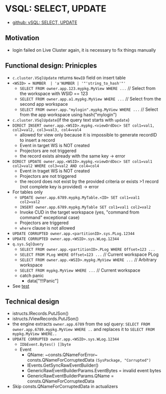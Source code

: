 # VSQL: SELECT, UPDATE

* [github: vSQL: SELECT, UPDATE](https://github.com/voedger/voedger/issues/1811)

## Motivation

- login failed on Live Cluster again, it is necessary to fix things manually

## Functional design: Prinicples

- `c.cluster.VSqlUpdate` returns `NewID` field on insert table
- `<WSID> = NUMBER  | 'a'NUMBER | '"'string_to_hash'"'`
  - `SELECT FROM owner.app.123.mypkg.MyView WHERE ...` // Select from the workspace with WSID == 123
  - `SELECT FROM owner.app.a1.mypkg.MyView WHERE ...` // Select from the second app workspace
  - `SELECT FROM owner.app."mylogin".mypkg.MyView WHERE ...` // Select from the app workspace using hash("mylogin")
- `c.cluster.VSqlUpdate`(if the query text starts with `update`)
- `DIRECT INSERT owner.app.<WSID>.mypkg.<viewOrdDoc> SET col1=val1, col2=val2, col3=val3, col4=val4`
  - allowed for view only because it is impossible to generate recordID to insert a record
  - Event in target WS is NOT created
  - Projectors are not triggered
  - the record exists already with the same key -> error
- `DIRECT UPDATE owner.app.<WSID>.mypkg.<viewOrdDoc> SET col1=val1 col2=val2 WHERE col3=val2 AND col4=col4`
  - Event in traget WS is NOT created
  - Projectors are not triggered
  - the record does not exist by the provided criteria or exists >1 record (not complete key is provided) -> error
- For tables only
  - `UPDATE owner.app.6789.mypkg.MyTable.<ID> SET col1=val1 col2=val2`
  - `INSERT owner.app.6789.mypkg.MyTable SET col1=val1 col2=val2`
  - Invoke CUD in the target workspace (yes, "command from command" exceptional case)
  - Projectors are triggered
  - `where` clause is not allowed
- `UPDATE CORRUPTED owner.app.<partitionID>.sys.PLog.12344`
- `UPDATE CORRUPTED owner.app.<WSID>.sys.WLog.12344` 
- `q.sys.SqlQuery`
  - `SELECT FROM owner.app.<partitionID>.PLog WHERE Offset=123 ...`
  - `SELECT FROM PLog WHERE Offset=123 ...` // Current workspace PLog
  - `SELECT FROM owner.app.<WSID>.mypkg.MyView WHERE ...` // Arbitrary workspace
  - `SELECT FROM mypkg.MyView WHERE ...` // Current workspace
  - catch panic
    - data["!!!Panic"]
- See [test](https://github.com/voedger/voedger/blob/1ccf301409746083bd3bf6ddd24512d7c2ec0721/pkg/sys/it/impl_sqlquery_test.go#L502)


## Technical design 

- istructs.IRecords.PutJSon()
- istructs.IViewRecords.PutJSon()
- the engine extracts `owner.app.6789` from the sql query: `SELECT FROM owner.app.6789.mypkg.MyView WHERE ..` and replaces it to  `SELECT FROM mypkg.MyView WHERE..`
- `UPDATE CORRUPTED owner.app.<WSID>.sys.WLog.12344` 
  - `IDbEvent.Bytes() []byte`
  - Event
    - QName: ~consts.QNameForError~ consts.QNameForCorruptedData `(SysPackage, "Corrupted")`
    - IEvents.GetSyncRawEventBuilder()
    - GenericRawEventBuilderParams.EventBytes = invalid event bytes
    - GenericRawEventBuilderParams.QName = consts.QNameForCorruptedData
- Skip consts.QNameForCorruptedData in actualizers